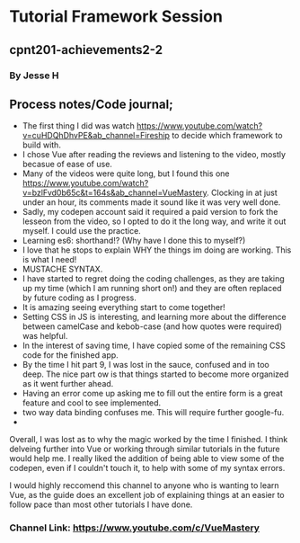 # Tutorial Framework Session
## cpnt201-achievements2-2

### By Jesse H

## Process notes/Code journal;
- The first thing I did was watch https://www.youtube.com/watch?v=cuHDQhDhvPE&ab_channel=Fireship to decide which framework to build with.
- I chose Vue after reading the reviews and listening to the video, mostly becasue of ease of use.
- Many of the videos were quite long, but I found this one https://www.youtube.com/watch?v=bzlFvd0b65c&t=164s&ab_channel=VueMastery. Clocking in at just under an hour, its comments made it sound like it was very well done.
- Sadly, my codepen account said it required a paid version to fork the lesseon from the video, so I opted to do it the long way, and write it out myself. I could use the practice.
- Learning es6: shorthand!? (Why have I done this to myself?)
- I love that he stops to explain WHY the things im doing are working. This is what I need!
- MUSTACHE SYNTAX.
- I have started to regret doing the coding challenges, as they are taking up my time (which I am running short on!) and they are often replaced by future coding as I progress.
- It is amazing seeing everything start to come together!
- Setting CSS in JS is interesting, and learning more about the difference between camelCase and kebob-case (and how quotes were required) was helpful.
- In the interest of saving time, I have copied some of the remaining CSS code for the finished app.
- By the time I hit part 9, I was lost in the sauce, confused and in too deep. The nice part ow is that things started to become more organized as it went further ahead.
- Having an error come up asking me to fill out the entire form is a great feature and cool to see implemented.
- two way data binding confuses me. This will require further google-fu.
- 

Overall, I was lost as to why the magic worked by the time I finished. I think delveing further into Vue or working through similar tutorials in the future would help me. I really liked the addition of being able to view some of the codepen, even if I couldn't touch it, to help with some of my syntax errors.

I would highly reccomend this channel to anyone who is wanting to learn Vue, as the guide does an excellent job of explaining things at an easier to follow pace than most other tutorials I have done.

### Channel Link: https://www.youtube.com/c/VueMastery